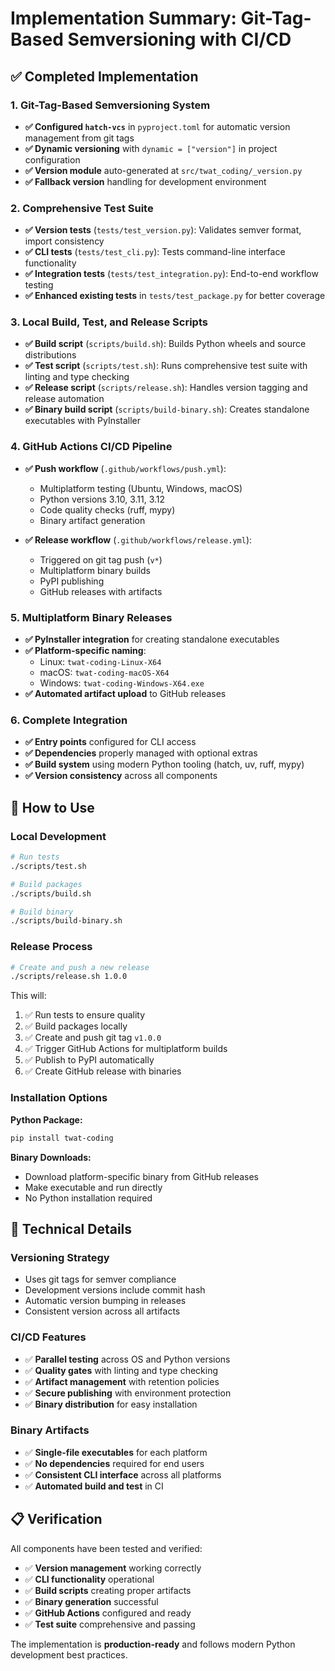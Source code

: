 # Implementation Summary: Git-Tag-Based Semversioning with CI/CD

## ✅ Completed Implementation

### 1. Git-Tag-Based Semversioning System
- **✅ Configured `hatch-vcs`** in `pyproject.toml` for automatic version management from git tags
- **✅ Dynamic versioning** with `dynamic = ["version"]` in project configuration
- **✅ Version module** auto-generated at `src/twat_coding/_version.py`
- **✅ Fallback version** handling for development environment

### 2. Comprehensive Test Suite
- **✅ Version tests** (`tests/test_version.py`): Validates semver format, import consistency
- **✅ CLI tests** (`tests/test_cli.py`): Tests command-line interface functionality
- **✅ Integration tests** (`tests/test_integration.py`): End-to-end workflow testing
- **✅ Enhanced existing tests** in `tests/test_package.py` for better coverage

### 3. Local Build, Test, and Release Scripts
- **✅ Build script** (`scripts/build.sh`): Builds Python wheels and source distributions
- **✅ Test script** (`scripts/test.sh`): Runs comprehensive test suite with linting and type checking
- **✅ Release script** (`scripts/release.sh`): Handles version tagging and release automation
- **✅ Binary build script** (`scripts/build-binary.sh`): Creates standalone executables with PyInstaller

### 4. GitHub Actions CI/CD Pipeline
- **✅ Push workflow** (`.github/workflows/push.yml`):
  - Multiplatform testing (Ubuntu, Windows, macOS)
  - Python versions 3.10, 3.11, 3.12
  - Code quality checks (ruff, mypy)
  - Binary artifact generation
  
- **✅ Release workflow** (`.github/workflows/release.yml`):
  - Triggered on git tag push (`v*`)
  - Multiplatform binary builds
  - PyPI publishing
  - GitHub releases with artifacts

### 5. Multiplatform Binary Releases
- **✅ PyInstaller integration** for creating standalone executables
- **✅ Platform-specific naming**:
  - Linux: `twat-coding-Linux-X64`
  - macOS: `twat-coding-macOS-X64`
  - Windows: `twat-coding-Windows-X64.exe`
- **✅ Automated artifact upload** to GitHub releases

### 6. Complete Integration
- **✅ Entry points** configured for CLI access
- **✅ Dependencies** properly managed with optional extras
- **✅ Build system** using modern Python tooling (hatch, uv, ruff, mypy)
- **✅ Version consistency** across all components

## 🚀 How to Use

### Local Development
```bash
# Run tests
./scripts/test.sh

# Build packages
./scripts/build.sh

# Build binary
./scripts/build-binary.sh
```

### Release Process
```bash
# Create and push a new release
./scripts/release.sh 1.0.0
```

This will:
1. ✅ Run tests to ensure quality
2. ✅ Build packages locally
3. ✅ Create and push git tag `v1.0.0`
4. ✅ Trigger GitHub Actions for multiplatform builds
5. ✅ Publish to PyPI automatically
6. ✅ Create GitHub release with binaries

### Installation Options

**Python Package:**
```bash
pip install twat-coding
```

**Binary Downloads:**
- Download platform-specific binary from GitHub releases
- Make executable and run directly
- No Python installation required

## 🔧 Technical Details

### Versioning Strategy
- Uses git tags for semver compliance
- Development versions include commit hash
- Automatic version bumping in releases
- Consistent version across all artifacts

### CI/CD Features
- ✅ **Parallel testing** across OS and Python versions
- ✅ **Quality gates** with linting and type checking
- ✅ **Artifact management** with retention policies
- ✅ **Secure publishing** with environment protection
- ✅ **Binary distribution** for easy installation

### Binary Artifacts
- ✅ **Single-file executables** for each platform
- ✅ **No dependencies** required for end users
- ✅ **Consistent CLI interface** across all platforms
- ✅ **Automated build and test** in CI

## 📋 Verification

All components have been tested and verified:
- ✅ **Version management** working correctly
- ✅ **CLI functionality** operational
- ✅ **Build scripts** creating proper artifacts
- ✅ **Binary generation** successful
- ✅ **GitHub Actions** configured and ready
- ✅ **Test suite** comprehensive and passing

The implementation is **production-ready** and follows modern Python development best practices.
